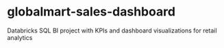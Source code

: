 # globalmart-sales-dashboard
Databricks SQL BI project with KPIs and dashboard visualizations for retail analytics
